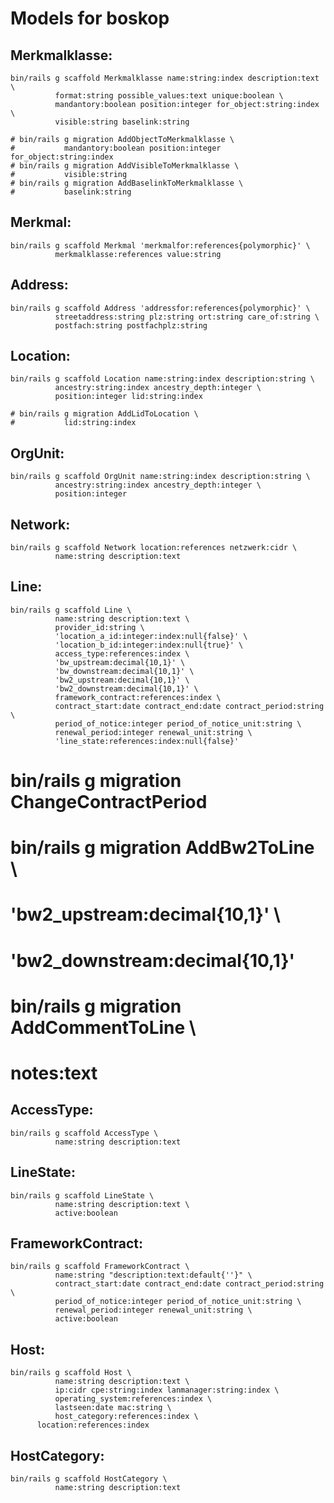 Models for boskop
=================

Merkmalklasse:
--------------

    bin/rails g scaffold Merkmalklasse name:string:index description:text \
              format:string possible_values:text unique:boolean \
              mandantory:boolean position:integer for_object:string:index \
              visible:string baselink:string

    # bin/rails g migration AddObjectToMerkmalklasse \
    #           mandantory:boolean position:integer for_object:string:index
    # bin/rails g migration AddVisibleToMerkmalklasse \
    #           visible:string
    # bin/rails g migration AddBaselinkToMerkmalklasse \
    #           baselink:string

Merkmal:
--------

    bin/rails g scaffold Merkmal 'merkmalfor:references{polymorphic}' \
              merkmalklasse:references value:string

Address:
--------

    bin/rails g scaffold Address 'addressfor:references{polymorphic}' \
              streetaddress:string plz:string ort:string care_of:string \
              postfach:string postfachplz:string

Location:
---------

    bin/rails g scaffold Location name:string:index description:string \
              ancestry:string:index ancestry_depth:integer \
              position:integer lid:string:index

    # bin/rails g migration AddLidToLocation \
    #           lid:string:index

OrgUnit:
---------

    bin/rails g scaffold OrgUnit name:string:index description:string \
              ancestry:string:index ancestry_depth:integer \
              position:integer

Network:
--------

    bin/rails g scaffold Network location:references netzwerk:cidr \
              name:string description:text


Line:
-----

    bin/rails g scaffold Line \
              name:string description:text \
              provider_id:string \
              'location_a_id:integer:index:null{false}' \
              'location_b_id:integer:index:null{true}' \
              access_type:references:index \
              'bw_upstream:decimal{10,1}' \
              'bw_downstream:decimal{10,1}' \
              'bw2_upstream:decimal{10,1}' \
              'bw2_downstream:decimal{10,1}' \
              framework_contract:references:index \
              contract_start:date contract_end:date contract_period:string \
              period_of_notice:integer period_of_notice_unit:string \
              renewal_period:integer renewal_unit:string \
              'line_state:references:index:null{false}'

#  bin/rails g migration ChangeContractPeriod
#  bin/rails g migration AddBw2ToLine \
#              'bw2_upstream:decimal{10,1}' \
#              'bw2_downstream:decimal{10,1}'
#  bin/rails g migration AddCommentToLine \
#             notes:text


AccessType:
----------- 

    bin/rails g scaffold AccessType \
              name:string description:text

LineState:
---------- 

    bin/rails g scaffold LineState \
              name:string description:text \
              active:boolean

FrameworkContract:
------------------

    bin/rails g scaffold FrameworkContract \
              name:string "description:text:default{''}" \
              contract_start:date contract_end:date contract_period:string \
              period_of_notice:integer period_of_notice_unit:string \
              renewal_period:integer renewal_unit:string \
              active:boolean

Host:
-----

    bin/rails g scaffold Host \
              name:string description:text \
              ip:cidr cpe:string:index lanmanager:string:index \
              operating_system:references:index \
              lastseen:date mac:string \
              host_category:references:index \
	      location:references:index

HostCategory:
-------------

    bin/rails g scaffold HostCategory \
              name:string description:text
